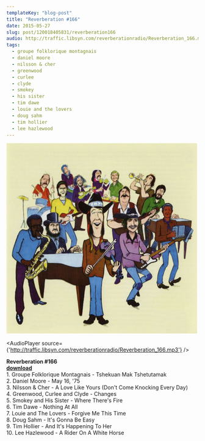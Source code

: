 ```yaml
---
templateKey: "blog-post"
title: "Reverberation #166"
date: 2015-05-27
slug: post/120018405831/reverberation166
audio: http://traffic.libsyn.com/reverberationradio/Reverberation_166.mp3
tags:
  - groupe folklorique montagnais
  - daniel moore
  - nilsson & cher
  - greenwood
  - curlee
  - clyde
  - smokey
  - his sister
  - tim dawe
  - louie and the lovers
  - doug sahm
  - tim hollier
  - lee hazlewood
---
```


![Reverberation #166](../images/16b8df6453206804f8fbd034f92423c7a3932451f6399bae0dcd0365e0f32573.png)

<AudioPlayer source={'http://traffic.libsyn.com/reverberationradio/Reverberation_166.mp3'} />

<p><b>Reverberation #166<br /><a href="http://traffic.libsyn.com/reverberationradio/Reverberation_166.mp3">download</a></b><br />1. Groupe Folklorique Montagnais - Tshekuan Mak Tshetutamak<br />2. Daniel Moore - May 16, '75<br />3. Nilsson &amp; Cher - A Love Like Yours (Don't Come Knocking Every Day)<br />4. Greenwood, Curlee and Clyde - Changes<br />5. Smokey and His Sister - Where There's Fire<br />6. Tim Dawe - Nothing At All<br />7. Louie and The Lovers - Forgive Me This Time<br />8. Doug Sahm - It's Gonna Be Easy<br />9. Tim Hollier - And It's Happening To Her<br />10. Lee Hazlewood - A Rider On A White Horse</p>
